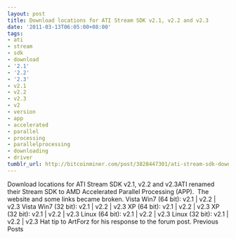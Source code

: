 ```yaml
---
layout: post
title: Download locations for ATI Stream SDK v2.1, v2.2 and v2.3
date: '2011-03-13T06:05:00+08:00'
tags:
- ati
- stream
- sdk
- download
- '2.1'
- '2.2'
- '2.3'
- v2.1
- v2.2
- v2.3
- v2
- version
- app
- accelerated
- parallel
- processing
- parallelprocessing
- downloading
- driver
tumblr_url: http://bitcoinminer.com/post/3828447301/ati-stream-sdk-downloads
---
```

Download locations for ATI Stream SDK v2.1, v2.2 and v2.3ATI renamed their Stream SDK to AMD Accelerated Parallel Processing (APP).  The website and some links became broken.
Vista Win7 (64 bit): v2.1 | v2.2 | v2.3
Vista Win7 (32 bit): v2.1 | v2.2 | v2.3
XP (64 bit): v2.1 | v2.2 | v2.3
XP (32 bit): v2.1 | v2.2 | v2.3
Linux (64 bit): v2.1 | v2.2 | v2.3
Linux (32 bit): v2.1 | v2.2 | v2.3
Hat tip to ArtForz for his response to the forum post.
Previous Posts
